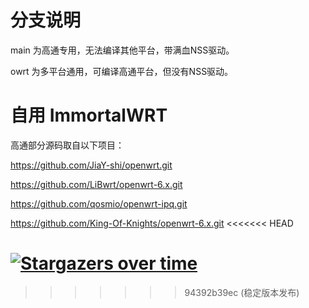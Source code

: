 # 分支说明
main 为高通专用，无法编译其他平台，带满血NSS驱动。

owrt 为多平台通用，可编译高通平台，但没有NSS驱动。

# 自用 ImmortalWRT
高通部分源码取自以下项目：

https://github.com/JiaY-shi/openwrt.git

https://github.com/LiBwrt/openwrt-6.x.git

https://github.com/qosmio/openwrt-ipq.git

https://github.com/King-Of-Knights/openwrt-6.x.git
<<<<<<< HEAD

#
[![Stargazers over time](https://starchart.cc/VIKINGYFY/immortalwrt.svg?variant=adaptive)](https://starchart.cc/VIKINGYFY/immortalwrt)
=======
>>>>>>> 94392b39ec (稳定版本发布)
